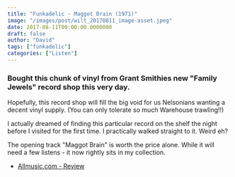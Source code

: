 ```yaml
---
title: "Funkadelic - Maggot Brain (1971)"
image: "/images/post/wilt_20170811_image-asset.jpeg"
date: 2017-08-11T00:00:00.0000000
draft: false
author: "David"
tags: ["funkadelic"]
categories: ["Listen"]
---
```

### Bought this chunk of vinyl from Grant Smithies new "Family Jewels" record shop this very day.

 Hopefully, this record shop will fill the big void for us Nelsonians wanting a decent vinyl supply. (You can only tolerate so much Warehouse trawling!!)

 I actually dreamed of finding this particular record on the shelf the night before I visited for the first time. I practically walked straight to it. Weird eh?

 The opening track "Maggot Brain" is worth the price alone. While it will need a few listens - it now rightly sits in my collection.

-  [Allmusic.com - Review](http://www.allmusic.com/album/maggot-brain-mw0000200912)